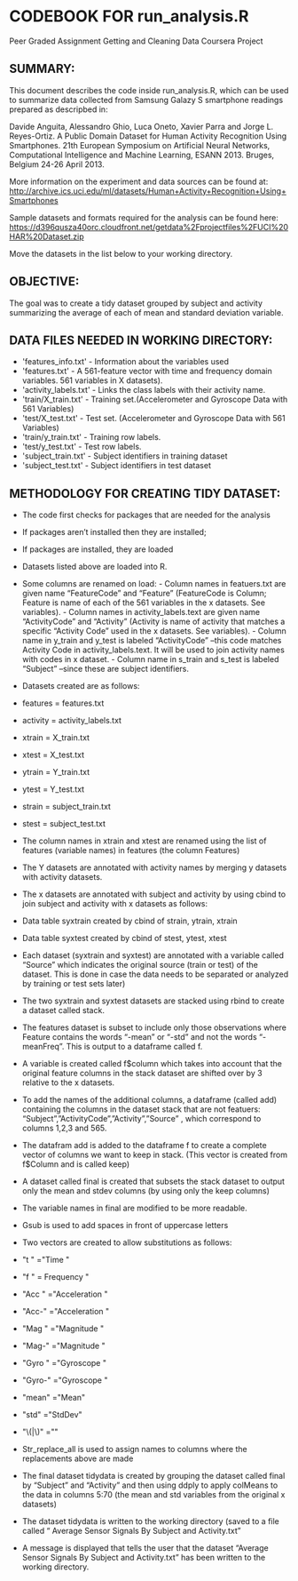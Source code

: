 # CODEBOOK FOR run_analysis.R
Peer Graded Assignment Getting and Cleaning Data Coursera Project

## SUMMARY:
This document describes the code inside run_analysis.R, which can be used to summarize data collected from Samsung Galazy S smartphone readings prepared as descripbed in:

Davide Anguita, Alessandro Ghio, Luca Oneto, Xavier Parra and Jorge L. Reyes-Ortiz. A Public Domain Dataset for Human Activity Recognition Using Smartphones. 21th European Symposium on Artificial Neural Networks, Computational Intelligence and Machine Learning, ESANN 2013. Bruges, Belgium 24-26 April 2013.

More information on the experiment and data sources can be found at: http://archive.ics.uci.edu/ml/datasets/Human+Activity+Recognition+Using+Smartphones

Sample datasets and formats required for the analysis can be found here:
https://d396qusza40orc.cloudfront.net/getdata%2Fprojectfiles%2FUCI%20HAR%20Dataset.zip

Move the datasets in the list below to your working directory.

## OBJECTIVE:
The goal was to create a tidy dataset grouped by subject and activity summarizing the average of each of mean and standard deviation variable.

## DATA FILES NEEDED IN WORKING DIRECTORY:
- 'features_info.txt'     - Information about the variables used 
- 'features.txt'          - A 561-feature vector with time and frequency domain variables.  561 variables in X datasets).
- 'activity_labels.txt'   - Links the class labels with their activity name.
- 'train/X_train.txt'     - Training set.(Accelerometer and Gyroscope Data with 561 Variables)
- 'test/X_test.txt'       - Test set.  (Accelerometer and Gyroscope Data with 561 Variables)
- 'train/y_train.txt'     - Training row labels.
- 'test/y_test.txt'       - Test row labels.
- 'subject_train.txt'     - Subject identifiers in training dataset
- 'subject_test.txt'      - Subject identifiers in test dataset

## METHODOLOGY FOR CREATING TIDY DATASET:
-	The code first checks for packages that are needed for the analysis
   - If packages aren’t installed then they are installed; 
   -	If packages are installed, they are loaded

-	Datasets listed above are loaded into R.
   -	Some columns are renamed on load:
     -	Column names in featuers.txt are given name “FeatureCode” and “Feature”  (FeatureCode is Column; Feature is name of each of the 561 variables in the x datasets.  See variables).
     -	Column names in activity_labels.text are given name “ActivityCode” and “Activity”  (Activity is name of activity that matches a specific “Activity Code” used in the x datasets.  See variables).
     -	Column name in y_train and y_test is labeled “ActivityCode” –this code matches Activity Code in activity_labels.text.  It will be used to join activity names with codes in x dataset.
     -	Column name in s_train and s_test is labeled “Subject” –since these are subject identifiers.

-	Datasets created are as follows:
  -	features = features.txt
  -	activity = activity_labels.txt
  -	xtrain = X_train.txt
  -	xtest = X_test.txt
  -	ytrain = Y_train.txt
  -	ytest = Y_test.txt
  -	strain = subject_train.txt
  -	stest = subject_test.txt

-	The column names in xtrain and xtest are renamed using the list of features (variable names) in features  (the column Features)

-	The Y datasets are annotated with activity names by merging y datasets with activity datasets.  

-	The x datasets are annotated with subject and activity by using cbind to join subject and activity with x datasets as follows:
  -	Data table syxtrain created by cbind of strain, ytrain, xtrain
  -	Data table syxtest created by cbind of stest, ytest, xtest

-	Each dataset (syxtrain and syxtest) are annotated with a variable called “Source” which indicates the original source (train or test) of the dataset.  This is done in case the data needs to be separated or analyzed by training or test sets later)

-	The two syxtrain and syxtest datasets are stacked using rbind to create a dataset called stack.

-	The features dataset is subset to include only those observations where Feature contains the words “-mean” or “-std” and not the words “-meanFreq”.  This is output to a dataframe called f.
  - A variable is created called f$column which takes into account that the original feature columns in the stack dataset are shifted over by 3 relative to the x datasets.
  - To add the names of the additional columns, a dataframe (called add) containing the columns in the dataset stack that are not featuers: “Subject”,”ActivityCode”,”Activity”,”Source” , which correspond to columns 1,2,3 and 565. 
  - The datafram add is added to the dataframe f to create a complete vector of columns we want to keep in stack.  (This vector is created from f$Column and is called keep)

-	A dataset called final is created that subsets the stack dataset to output only the mean and stdev columns (by using only the keep columns)

-	The variable names in final are modified to be more readable.
  - Gsub is used to add spaces in front of uppercase letters
  - Two vectors are created to allow substitutions as follows:
   - "t "  ="Time "
   - "f "  = Frequency "
   - "Acc "  ="Acceleration "
   - "Acc-"  ="Acceleration "
   - "Mag "  ="Magnitude "
   - "Mag-"  ="Magnitude "
   - "Gyro " ="Gyroscope "
   - "Gyro-" ="Gyroscope "
   - "mean"  ="Mean"
   - "std"  ="StdDev"
   - "\\(|\\)" =""
- Str_replace_all is used to assign names to columns where the replacements above are made

-	The final dataset tidydata is created by grouping the dataset called final by “Subject” and “Activity” and then using ddply to apply colMeans to the data in columns 5:70 (the mean and std variables from the original x datasets)

-	The dataset tidydata is written to the working directory (saved to a file called “ Average Sensor Signals By Subject and Activity.txt”

-	A message is displayed that tells the user that the dataset  “Average Sensor Signals By Subject and Activity.txt” has been written to the working directory.
